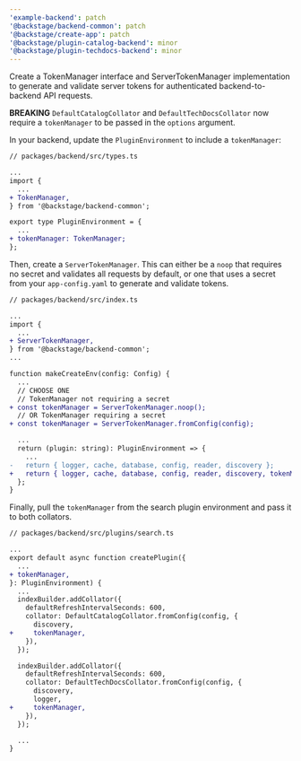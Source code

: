 ```yaml
---
'example-backend': patch
'@backstage/backend-common': patch
'@backstage/create-app': patch
'@backstage/plugin-catalog-backend': minor
'@backstage/plugin-techdocs-backend': minor
---
```


Create a TokenManager interface and ServerTokenManager implementation to generate and validate server tokens for authenticated backend-to-backend API requests.

**BREAKING** `DefaultCatalogCollator` and `DefaultTechDocsCollator` now require a `tokenManager` to be passed in the `options` argument.

In your backend, update the `PluginEnvironment` to include a `tokenManager`:

```diff
// packages/backend/src/types.ts

...
import {
  ...
+ TokenManager,
} from '@backstage/backend-common';

export type PluginEnvironment = {
  ...
+ tokenManager: TokenManager;
};
```

Then, create a `ServerTokenManager`. This can either be a `noop` that requires no secret and validates all requests by default, or one that uses a secret from your `app-config.yaml` to generate and validate tokens.

```diff
// packages/backend/src/index.ts

...
import {
  ...
+ ServerTokenManager,
} from '@backstage/backend-common';
...

function makeCreateEnv(config: Config) {
  ...
  // CHOOSE ONE
  // TokenManager not requiring a secret
+ const tokenManager = ServerTokenManager.noop();
  // OR TokenManager requiring a secret
+ const tokenManager = ServerTokenManager.fromConfig(config);

  ...
  return (plugin: string): PluginEnvironment => {
    ...
-   return { logger, cache, database, config, reader, discovery };
+   return { logger, cache, database, config, reader, discovery, tokenManager };
  };
}
```

Finally, pull the `tokenManager` from the search plugin environment and pass it to both collators.

```diff
// packages/backend/src/plugins/search.ts

...
export default async function createPlugin({
  ...
+ tokenManager,
}: PluginEnvironment) {
  ...
  indexBuilder.addCollator({
    defaultRefreshIntervalSeconds: 600,
    collator: DefaultCatalogCollator.fromConfig(config, {
      discovery,
+     tokenManager,
    }),
  });

  indexBuilder.addCollator({
    defaultRefreshIntervalSeconds: 600,
    collator: DefaultTechDocsCollator.fromConfig(config, {
      discovery,
      logger,
+     tokenManager,
    }),
  });

  ...
}
```
